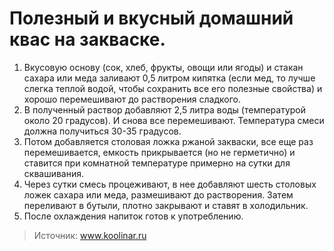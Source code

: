 # Полезный и вкусный домашний квас на закваске.
1. Вкусовую основу (сок, хлеб, фрукты, овощи или ягоды) и стакан сахара или меда заливают 0,5 литром кипятка (если мед, то лучше слегка теплой водой, чтобы сохранить все его полезные свойства) и хорошо перемешивают до растворения сладкого.
2. В полученный раствор добавляют 2,5 литра воды (температурой около 20 градусов). И снова все перемешивают. Температура смеси должна получиться 30-35 градусов.
3. Потом добавляется столовая ложка ржаной закваски, все еще раз перемешивается, емкость прикрывается (но не герметично) и ставится при комнатной температуре примерно на сутки для сквашивания.
4. Через сутки смесь процеживают, в нее добавляют шесть столовых ложек сахара или меда, размешивают до растворения. Затем переливают в бутыли, плотно закрывают и ставят в холодильник.
5. После охлаждения напиток готов к употреблению.

> Источник: www.koolinar.ru
